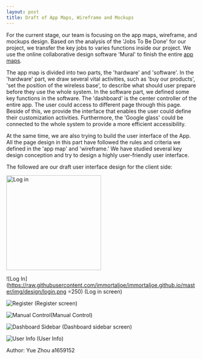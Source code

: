 ```yaml
---
layout: post
title: Draft of App Maps, Wireframe and Mockups
---
```


For the current stage, our team is focusing on the app maps, wireframe, and mockups design. Based on the analysis of the 'Jobs To Be Done' for our project, we transfer the key jobs to varies functions inside our project. We use the online collaborative design software 'Mural' to finish the entire [app maps](https://app.mural.ly/t/businessmen7998/m/businessmen7998/1459749605986).

The app map is divided into two parts, the 'hardware' and 'software'. In the 'hardware' part, we draw several vital activities, such as 'buy our products', 'set the position of the wireless base', to describe what should user prepare before they use the whole system. In the software part, we defined some key functions in the software. The 'dashboard' is the center controller of the entire app. The user could access to different page through this page. Beside of this, we provide the interface that enables the user could define their customization activities. Furthermore, the 'Google glass' could be connected to the whole system to provide a more efficient accessibility.


At the same time, we are also trying to build the user interface of the App. All the page design in this part have followed the rules and criteria we defined in the 'app map' and 'wireframe.' We have studied several key design conception and try to design a highly user-friendly user interface.

The followed are our draft user interface design for the client side:

<img src="https://raw.githubusercontent.com/immortaljoe/immortaljoe.github.io/master/img/design/login.png" alt="Log in" style="width: 250px;"/>


![Log In](https://raw.githubusercontent.com/immortaljoe/immortaljoe.github.io/master/img/design/login.png =250)
(Log in screen)

![Register](https://raw.githubusercontent.com/immortaljoe/immortaljoe.github.io/master/img/design/register.png)
(Register screen)

![Manual Control](https://raw.githubusercontent.com/immortaljoe/immortaljoe.github.io/master/img/design/maunualcontrol.png)(Manual Control)

![Dashboard Sidebar](https://raw.githubusercontent.com/immortaljoe/immortaljoe.github.io/master/img/design/controller2.png)
(Dashboard sidebar screen)

![User Info](https://raw.githubusercontent.com/immortaljoe/immortaljoe.github.io/master/img/design/userinfo.png)
(User Info)




Author: Yue Zhou a1659152

